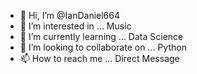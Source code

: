 - 👋 Hi, I’m @IanDaniel664
- 👀 I’m interested in ... Music
- 🌱 I’m currently learning ... Data Science
- 💞️ I’m looking to collaborate on ... Python
- 📫 How to reach me ... Direct Message

<!---
IanDaniel664/IanDaniel664 is a ✨ special ✨ repository because its `README.md` (this file) appears on your GitHub profile.
You can click the Preview link to take a look at your changes.
--->
